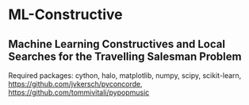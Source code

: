 # ML-Constructive
## Machine Learning Constructives and Local Searches for the Travelling Salesman Problem

Required packages: cython, halo, matplotlib, numpy, scipy, scikit-learn,
    https://github.com/jvkersch/pyconcorde,
    https://github.com/tommivitali/pypopmusic